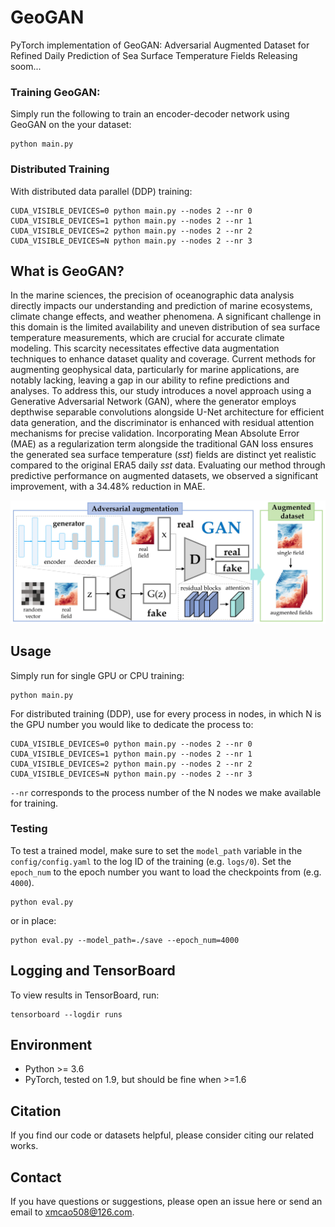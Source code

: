 # GeoGAN
PyTorch implementation of GeoGAN: Adversarial Augmented Dataset for Refined Daily Prediction of Sea Surface Temperature Fields
Releasing soom...

### Training GeoGAN:
Simply run the following to train an encoder-decoder network using GeoGAN on the your dataset:
```
python main.py 
```

### Distributed Training
With distributed data parallel (DDP) training:
```
CUDA_VISIBLE_DEVICES=0 python main.py --nodes 2 --nr 0
CUDA_VISIBLE_DEVICES=1 python main.py --nodes 2 --nr 1
CUDA_VISIBLE_DEVICES=2 python main.py --nodes 2 --nr 2
CUDA_VISIBLE_DEVICES=N python main.py --nodes 2 --nr 3
```

## What is GeoGAN?
In the marine sciences, the precision of oceanographic data analysis directly impacts our understanding and prediction of marine ecosystems, climate change effects, and weather phenomena. A significant challenge in this domain is the limited availability and uneven distribution of sea surface temperature measurements, which are crucial for accurate climate modeling. This scarcity necessitates effective data augmentation techniques to enhance dataset quality and coverage. Current methods for augmenting geophysical data, particularly for marine applications, are notably lacking, leaving a gap in our ability to refine predictions and analyses. To address this, our study introduces a novel approach using a Generative Adversarial Network (GAN), where the generator employs depthwise separable convolutions alongside U-Net architecture for efficient data generation, and the discriminator is enhanced with residual attention mechanisms for precise validation. Incorporating Mean Absolute Error (MAE) as a regularization term alongside the traditional GAN loss ensures the generated sea surface temperature (*sst*) fields are distinct yet realistic compared to the original ERA5 daily *sst* data. Evaluating our method through predictive performance on augmented datasets, we observed a significant improvement, with a 34.48% reduction in MAE.

<p align="center">
  <img src="./pic/framework.jpg" width="1000"/>
</p>



## Usage
Simply run for single GPU or CPU training:
```
python main.py
```

For distributed training (DDP), use for every process in nodes, in which N is the GPU number you would like to dedicate the process to:
```
CUDA_VISIBLE_DEVICES=0 python main.py --nodes 2 --nr 0
CUDA_VISIBLE_DEVICES=1 python main.py --nodes 2 --nr 1
CUDA_VISIBLE_DEVICES=2 python main.py --nodes 2 --nr 2
CUDA_VISIBLE_DEVICES=N python main.py --nodes 2 --nr 3
```

`--nr` corresponds to the process number of the N nodes we make available for training.

### Testing
To test a trained model, make sure to set the `model_path` variable in the `config/config.yaml` to the log ID of the training (e.g. `logs/0`).
Set the `epoch_num` to the epoch number you want to load the checkpoints from (e.g. `4000`).

```
python eval.py
```

or in place:
```
python eval.py --model_path=./save --epoch_num=4000
```

## Logging and TensorBoard
To view results in TensorBoard, run:
```
tensorboard --logdir runs
```

## Environment

  - Python >= 3.6
  - PyTorch, tested on 1.9, but should be fine when >=1.6

## Citation

If you find our code or datasets helpful, please consider citing our related works.

## Contact

If you have questions or suggestions, please open an issue here or send an email to xmcao508@126.com.

